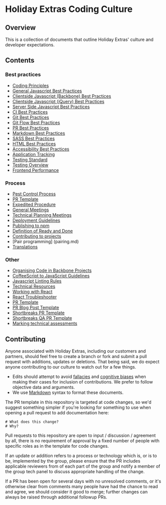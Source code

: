 # Holiday Extras Coding Culture

## Overview

This is a collection of documents that outline Holiday Extras' culture and developer expectations.

## Contents

### Best practices

 * [Coding Principles](coding-principles.md)
 * [General Javascript Best Practices](general-javascript-best-practices.md)
 * [Clientside Javascript (Backbone) Best Practices](clientside-javascript-best-practices.md)
 * [Clientside Javascript (jQuery) Best Practices](clientside-jquery-best-practices.md)
 * [Server Side Javascript Best Practices](serverside-javascript-best-practices.md)
 * [CI Best Practices](ci-best-practices.md)
 * [Git Best Practices](git-best-practices.md)
 * [Git Flow Best Practices](gitflow.md)
 * [PR Best Practices](pr-best-practices.md)
 * [Markdown Best Practices](markdown-best-practices.md)
 * [SASS Best Practices](SASS-best-practices.md)
 * [HTML Best Practices](html-best-practices.md)
 * [Accessibility Best Practices](accessibility-best-practices.md)
 * [Application Tracking](application-tracking.md)
 * [Testing Standard](testing-standard.md)
 * [Testing Overview](testing-overview.md)
 * [Frontend Performance](front-end-performance.md)

### Process

 * [Pest Control Process](pest-control-process.md)
 * [PR Template](pr-template.md)
 * [Expedited Procedure](expedited-procedure.md)
 * [General Meetings](general-meetings.md)
 * [Technical Planning Meetings](technical-planning-meeting.md)
 * [Deployment Guidelines](deployment-guidelines.md)
 * [Publishing to npm](publishing-to-npm.md)
 * [Definition of Ready and Done](definition-of-ready-and-done.md)
 * [Contributing to projects](CONTRIBUTIUNG.md)
 * [Pair programming] (pairing.md)
 * [Translations](translations.md)

### Other

 * [Organising Code in Backbone Projects](organising-code-backbone-projects.md)
 * [CoffeeScript to JavaScript Guidelines](coffeescript-to-javascript-guidelines.md)
 * [Javascript Linting Rules](javascript-linting-rules.md)
 * [Technical Resources](technical-resources.md)
 * [Working with React](working-with-react.md)
 * [React Troubleshooter](react-troubleshooter.md)
 * [PR Template](pr-template.md)
 * [PR Blog Post Template](pr-template-blogpost.md)
 * [Shortbreaks PR Template](shortbreaks/pr-template.md)
 * [Shortbreaks QA PR Template](shortbreaks/pr-qa-template.md)
 * [Marking technical assessments](tech-assess.md)

## Contributing

Anyone associated with Holiday Extras, including our customers and partners, should feel free to create a branch or fork and submit a pull request with additions, updates or deletions. That being said, we do expect anyone contributing to our culture to watch out for a few things.

* Edits should attempt to avoid [fallacies](http://en.wikipedia.org/wiki/List_of_fallacies) and [cognitive biases](http://en.wikipedia.org/wiki/List_of_cognitive_biases) when making their cases for inclusion of contributions. We prefer to follow objective data and arguments.
* We use [Markdown](http://daringfireball.net/projects/markdown/syntax) syntax to format these documents.

The PR template in this repository is targeted at code changes, so we'd suggest something simpler if you're looking for something to use when opening a pull request to add documentation here:

```
# What does this change?
# Why?
```

Pull requests to this repository are open to input / discussion / agreement by all, there is no requirement of approval by a fixed number of people with specific roles as in the template for code changes.

If an update or addition refers to a process or technology which is, or is to be, implemented by the group, please ensure that the PR includes applicable reviewers from of each part of the group and notify a member of the group tech panel to discuss appropriate handling of the change.

If a PR has been open for several days with no unresolved comments, or it's otherwise clear from comments many people have had the chance to read and agree, we should consider it good to merge; further changes can always be raised through additional followup PRs.
